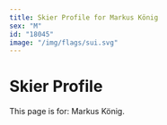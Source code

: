 ```yaml
---
title: Skier Profile for Markus König
sex: "M"
id: "18045"
image: "/img/flags/sui.svg" 
---
```


# Skier Profile

This page is for: Markus König.
    